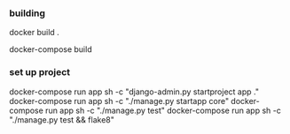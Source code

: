 ### building

docker build .

docker-compose build

### set up project

docker-compose run app sh -c "django-admin.py startproject app ."
docker-compose run app sh -c "./manage.py startapp core"
docker-compose run app sh -c "./manage.py test"
docker-compose run app sh -c "./manage.py test && flake8"